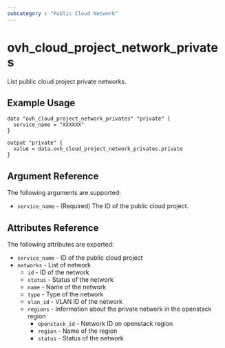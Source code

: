 ```yaml
---
subcategory : "Public Cloud Network"
---
```


# ovh_cloud_project_network_privates

List public cloud project private networks.

## Example Usage

```hcl
data "ovh_cloud_project_network_privates" "private" {
  service_name = "XXXXXX"
}

output "private" {
  value = data.ovh_cloud_project_network_privates.private
}
```

## Argument Reference

The following arguments are supported:

- `service_name` - (Required) The ID of the public cloud project.


## Attributes Reference

The following attributes are exported:

- `service_name` - ID of the public cloud project
- `networks` - List of network
  - `id` - ID of the network
  - `status` - Status of the network
  - `name` - Name of the network
  - `type` - Type of the network
  - `vlan_id` - VLAN ID of the network
  - `regions` - Information about the private network in the openstack region
    - `openstack_id` - Network ID on openstack region
    - `region` - Name of the region
    - `status` - Status of the network